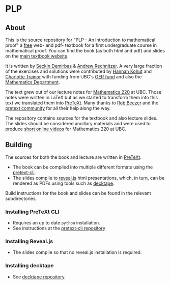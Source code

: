 # PLP 

## About

This is the source repository for 
"PLP - An introduction to mathematical proof"
a [free](https://creativecommons.org/licenses/by-nc-sa/4.0/) web- and pdf- textbook for a first undergraduate course in mathematical proof. You can find the book (as both html and pdf) and slides on the [main textbook website](www.math.ubc.ca/~PLP).


It is written by [Seckin Demirbas](https://personal.math.ubc.ca/~s.demirbas/) & [Andrew Rechnitzer](https://personal.math.ubc.ca/~andrewr/front_page.html). A very large fraction of the exercises and solutions were contributed by  [Hannah Kohut](https://www.math.ubc.ca/user/2920) and [Charlotte Trainor](https://www.math.ubc.ca/user/2576) with funding from UBC's [OER fund](https://oerfund.open.ubc.ca/) and also the [Mathematics Department](https://www.math.ubc.ca/).

The text grew out of our lecture notes for [Mathematics 220](https://www.calendar.ubc.ca/vancouver/courses.cfm?page=code&code=MATH#220) at UBC. Those notes were written in LaTeX but as we started to transform them into this text we translated them into [PreTeXt](https://pretextbook.org/). Many thanks to [Rob Beezer](http://buzzard.ups.edu/) and the [pretext community](https://groups.google.com/g/pretext-support) for all their help along the way.

The repository contains sources for the textbook and also lecture slides. The slides should be considered ancillary materials and were used to produce [short online videos](https://www.youtube.com/playlist?list=PLsZ5tCZabvkCNItGgafhVqzekTwEbHyYk) for Mathematics 220 at UBC.

## Building
The sources for both the book and lecture are written in [PreTeXt](https://pretextbook.org/).
* The book can be compiled into multiple different formats using the [pretext-cli](https://pretextbook.org/doc/guide/html/processing-CLI.html).
* The slides compile to [reveal.js](https://revealjs.com/) html presentations, which, in turn, can be rendered as PDFs using tools such as [decktape](https://github.com/astefanutti/decktape).

Build instructions for the book and slides can be found in the relevant subdirectories.

### Installing PreTeXt CLI
* Requires an up to date `python` installation.
* See instructions at the [pretext-cli repository](https://github.com/PreTeXtBook/pretext-cli/)

### Installing Reveal.js
* The slides compile so that no reveal.js installation is required.

### Installing decktape
* See [decktape repository](https://github.com/astefanutti/decktape)




